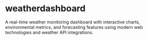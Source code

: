 # weatherdashboard
A real-time weather monitoring dashboard with interactive charts, environmental metrics, and forecasting features using modern web technologies and weather API integrations.
